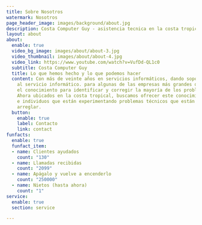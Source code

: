 ```yaml
---
title: Sobre Nosotros
watermark: Nosotros
page_header_image: images/background/about.jpg
description: Costa Computer Guy - asistencia tecnica en la costa tropical.
layout: about
about:
  enable: true
  video_bg_image: images/about/about-3.jpg
  video_thumbnail: images/about/about-4.jpg
  video_link: https://www.youtube.com/watch?v=VufDd-QL1c0
  subtitle: Costa Computer Guy
  title: Lo que hemos hecho y lo que podemos hacer
  content: Con más de veinte años en servicios informáticos, dando soporte y mantenimiento
    al servicio informático. para algunas de las empresas más grandes del mundo, tenemos
    el conocimiento para identificar y corregir la mayoría de los problemas técnicos.
    Ahora ubicados en la costa tropical, buscamos ofrecer este conocimiento a empresas
    e individuos que están experimentando problemas técnicos que están luchando por
    arreglar.
  button:
    enable: true
    label: Contacto
    link: contact
funfacts:
  enable: true
  funfact_item:
  - name: Clientes ayudados
    count: "130"
  - name: Llamadas recibidas
    count: "2099"
  - name: Apágalo y vuelve a encenderlo
    count: "250000"
  - name: Nietos (hasta ahora)
    count: "1"
service:
  enable: true
  section: service

---
```

